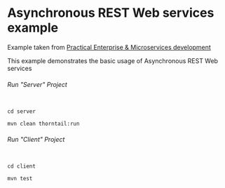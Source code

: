 Asynchronous REST Web services example
=====================================

Example taken from [Practical Enterprise & Microservices development](http://www.itbuzzpress.com/ebooks/java-ee-7-development-on-wildfly.html)

This example demonstrates the basic usage of Asynchronous REST Web services

###### Run "Server" Project
```shell

cd server 

mvn clean thorntail:run
```
###### Run "Client" Project
```shell

cd client

mvn test
```
 
